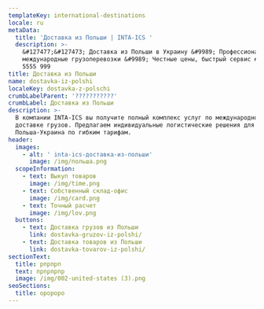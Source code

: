 ```yaml
---
templateKey: international-destinations
locale: ru
metaData:
  title: 'Доставка из Польши | INTA-ICS '
  description: >-
    &#127477;&#127473; Доставка из Польши в Украину &#9989; Профессиональные
    международные грузоперевозки &#9989; Честные цены, быстрый сервис #9742; 068
    5555 999
title: Доставка из Польши
name: dostavka-iz-polshi
localeKey: dostavka-z-polschi
crumbLabelParent: '???????????'
crumbLabel: Доставка из Польши
description: >-
  В компании INTA-ICS вы получите полный комплекс услуг по международной
  доставке грузов. Предлагаем индивидуальные логистические решения для перевозки
  Польша-Украина по гибким тарифам.
header:
  images:
    - alt: ' inta-ics-доставка-из-польши'
      image: /img/польша.png
  scopeInformation:
    - text: Выкуп товаров
      image: /img/time.png
    - text: Собственный склад-офис
      image: /img/card.png
    - text: Точный расчет
      image: /img/lov.png
  buttons:
    - text: Доставка грузов из Польши
      link: dostavka-gruzov-iz-polshi/
    - text: Доставка товаров из Польши
      link: dostavka-tovarov-iz-polshi/
sectionText:
  title: рпрпрп
  text: прпрпрпр
  image: /img/002-united-states (3).png
seoSections:
  title: оророро
---
```

